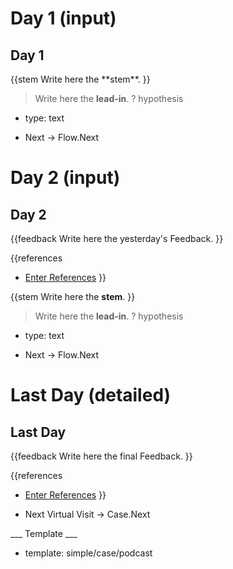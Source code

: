 # Day 1 (input) #

<h2>Day 1</h2>
{{stem
Write here the **stem**.
}}

> Write here the **lead-in**.
? hypothesis
  * type: text

* Next -> Flow.Next

# Day 2 (input) #

<h2>Day 2</h2>
{{feedback
Write here the yesterday's Feedback.
}}

{{references
* [Enter References](References)
}}

{{stem
Write here the **stem**.
}}

> Write here the **lead-in**.
? hypothesis
  * type: text

* Next -> Flow.Next

# Last Day (detailed) #

<h2>Last Day</h2>
{{feedback
Write here the final Feedback.
}}

{{references
* [Enter References](References)
}}

* Next Virtual Visit -> Case.Next

___ Template ___

* template: simple/case/podcast
